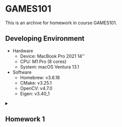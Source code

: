 # GAMES101
This is an archive for homework in course GAMES101.
## Developing Environment
- Hardware
  - Device: MacBook Pro 2021 14''
  - CPU: M1 Pro (8 cores)
  - System: macOS Ventura 13.1
- Software
  - Homebrew: v3.6.18
  - CMake: v3.25.1
  - OpenCV: v4.7.0
  - Eigen: v3.40_1

<details id=1>
<summary><h2>Homework 1</h2></summary>

### Commands
```bash
./Rasterizer                    #Rotating around z-axis (by default)

./Rasterizer -x                 #Rotating around x-axis

./Rasterizer -y                 #Rotating around y-axis

./Rasterizer -r 20              #Rotating the triangle around z-axis by 20 degree
                                #Save it to output.png

./Rasterizer -r 20 image.png    #Rotating the triangle around z-axis by 20 degree
                                #Save it to image.png

./Rasterizer -r 20 -x image.png #Rotating the triangle around x-axis by 20 degree
                                #Save it to image.png
```
### Basic
Rotating around z-axis
![basic](./images/homework1-basic.gif)

### Advance
Rotating around x-axis
![advance-x](images/homework1-advance-x.gif)

Rotating around y-axis
![advance-y](./images/homework1-advance-y.gif)

</details>